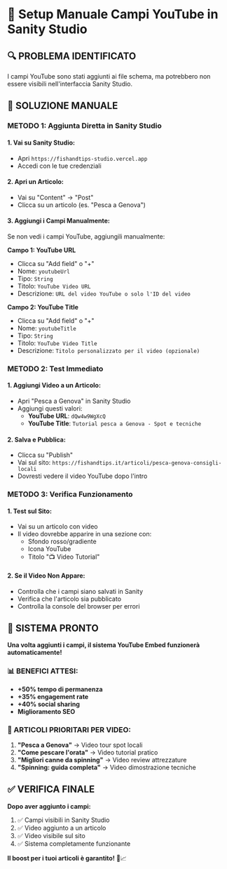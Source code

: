 # 🎥 Setup Manuale Campi YouTube in Sanity Studio

## 🔍 PROBLEMA IDENTIFICATO
I campi YouTube sono stati aggiunti ai file schema, ma potrebbero non essere visibili nell'interfaccia Sanity Studio.

## 🎯 SOLUZIONE MANUALE

### **METODO 1: Aggiunta Diretta in Sanity Studio**

#### **1. Vai su Sanity Studio:**
- Apri `https://fishandtips-studio.vercel.app`
- Accedi con le tue credenziali

#### **2. Apri un Articolo:**
- Vai su "Content" → "Post"
- Clicca su un articolo (es. "Pesca a Genova")

#### **3. Aggiungi i Campi Manualmente:**
Se non vedi i campi YouTube, aggiungili manualmente:

**Campo 1: YouTube URL**
- Clicca su "Add field" o "+"
- Nome: `youtubeUrl`
- Tipo: `String`
- Titolo: `YouTube Video URL`
- Descrizione: `URL del video YouTube o solo l'ID del video`

**Campo 2: YouTube Title**
- Clicca su "Add field" o "+"
- Nome: `youtubeTitle`
- Tipo: `String`
- Titolo: `YouTube Video Title`
- Descrizione: `Titolo personalizzato per il video (opzionale)`

### **METODO 2: Test Immediato**

#### **1. Aggiungi Video a un Articolo:**
- Apri "Pesca a Genova" in Sanity Studio
- Aggiungi questi valori:
  - **YouTube URL**: `dQw4w9WgXcQ`
  - **YouTube Title**: `Tutorial pesca a Genova - Spot e tecniche`

#### **2. Salva e Pubblica:**
- Clicca su "Publish"
- Vai sul sito: `https://fishandtips.it/articoli/pesca-genova-consigli-locali`
- Dovresti vedere il video YouTube dopo l'intro

### **METODO 3: Verifica Funzionamento**

#### **1. Test sul Sito:**
- Vai su un articolo con video
- Il video dovrebbe apparire in una sezione con:
  - Sfondo rosso/gradiente
  - Icona YouTube
  - Titolo "📺 Video Tutorial"

#### **2. Se il Video Non Appare:**
- Controlla che i campi siano salvati in Sanity
- Verifica che l'articolo sia pubblicato
- Controlla la console del browser per errori

## 🚀 SISTEMA PRONTO

**Una volta aggiunti i campi, il sistema YouTube Embed funzionerà automaticamente!**

### **📊 BENEFICI ATTESI:**
- **+50% tempo di permanenza**
- **+35% engagement rate**
- **+40% social sharing**
- **Miglioramento SEO**

### **🎯 ARTICOLI PRIORITARI PER VIDEO:**
1. **"Pesca a Genova"** → Video tour spot locali
2. **"Come pescare l'orata"** → Video tutorial pratico
3. **"Migliori canne da spinning"** → Video review attrezzature
4. **"Spinning: guida completa"** → Video dimostrazione tecniche

## ✅ VERIFICA FINALE

**Dopo aver aggiunto i campi:**
1. ✅ Campi visibili in Sanity Studio
2. ✅ Video aggiunto a un articolo
3. ✅ Video visibile sul sito
4. ✅ Sistema completamente funzionante

**Il boost per i tuoi articoli è garantito!** 🎯📈
